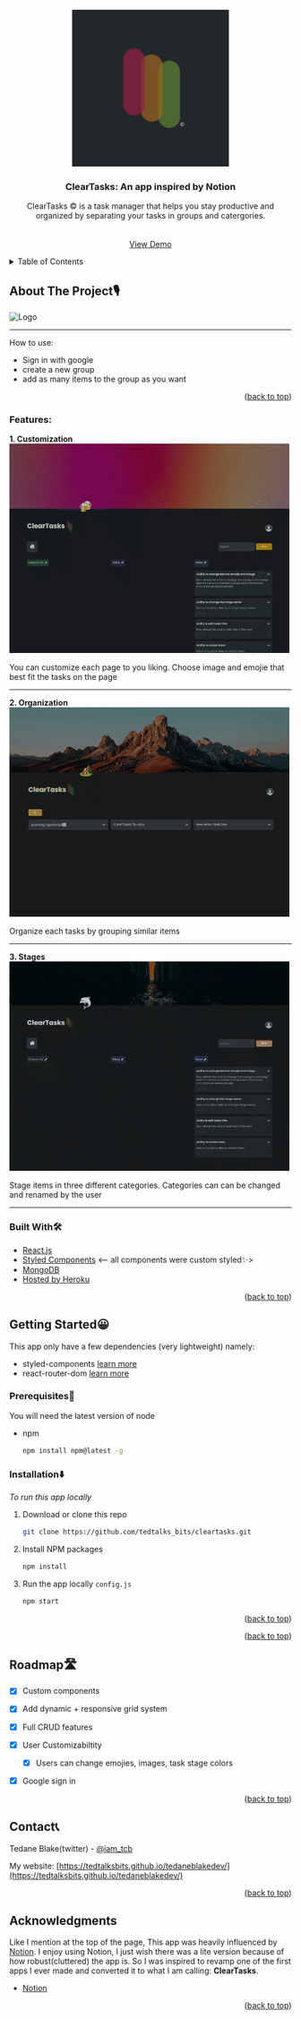 <div id="top"></div>

<!-- PROJECT LOGO -->
<br />
<div align="center">
  <a href="https://github.com/tedtalksbits/taskify/blob/main/src/screenshots/taskify-2.gif">
    <img src="src/screenshots/clearTasks.jpg" alt="Logo" width="280" height="280" style='object-fit: cover;'>
  </a>

  <h3 align="center">ClearTasks: An app inspired by Notion</h3>

  <p align="center">
    ClearTasks &copy; is a task manager that helps you stay productive and organized by separating your tasks in groups and catergories.
    <br />
    <br />
    <br />
    <a href="https://github.com/tedtalksbits/cleartasks">View Demo</a>
  </p>
</div>



<!-- TABLE OF CONTENTS -->
<details>
  <summary>Table of Contents</summary>
  <ol>
    <li>
      <a href="#about-the-project">About The Project</a>
      <ul>
        <li><a href="#built-with">Built With</a></li>
      </ul>
    </li>
    <li>
      <a href="#getting-started">Getting Started</a>
      <ul>
        <li><a href="#prerequisites">Prerequisites</a></li>
        <li><a href="#installation">Installation</a></li>
      </ul>
    </li>
    <li><a href="#usage">Usage</a></li>
    <li><a href="#roadmap">Roadmap</a></li>
    <li><a href="#contributing">Contributing</a></li>
    <li><a href="#license">License</a></li>
    <li><a href="#contact">Contact</a></li>
    <li><a href="#acknowledgments">Acknowledgments</a></li>
  </ol>
</details>



<!-- ABOUT THE PROJECT -->
## About The Project🎙

<img src="src/screenshots/ct-gif.gif" alt="Logo" style='object-fit: cover;'>
<hr>
How to use:

- Sign in with google
- create a new group
- add as many items to the group as you want



<p align="right">(<a href="#top">back to top</a>)</p>


### Features:

<b>1. Customization </b>
<img src="src/screenshots/ct-gif-custom.gif" alt="Logo" style='object-fit: cover;'>
<p>You can customize each page to you liking. Choose image and emojie that best fit the tasks on the page</p>
<hr>

<b>2. Organization</b>
<img src="src/screenshots/ct-gif-organization.gif" alt="Logo" style='object-fit: cover;'>
<p>Organize each tasks by grouping similar items</p>
<hr>

<b>3. Stages</b>
<img src="src/screenshots/ct-gif-stages.gif" alt="Logo" style='object-fit: cover;'>
<p>Stage items in three different categories. Categories can can be changed and renamed by the user </p>
<hr>

### Built With🛠

* [React.js](https://reactjs.org/)
* [Styled Components](https://styled-components.com/) <-- all components were custom styled✨>
* [MongoDB](https://www.npmjs.com/package/json-server)
* [Hosted by Heroku](https://id.heroku.com/)


<p align="right">(<a href="#top">back to top</a>)</p>



<!-- GETTING STARTED -->
## Getting Started😀

This app only have a few dependencies (very lightweight) 
namely: 
- styled-components [learn more](https://www.npmjs.com/package/styled-components)
- react-router-dom [learn more](https://www.npmjs.com/package/react-router-dom/v/6.0.0-beta.0)

### Prerequisites😤

You will need the latest version of node
* npm
  ```sh
  npm install npm@latest -g
  ```

### Installation⬇️

_To run this app locally_

1. Download or clone this repo

   ```sh
   git clone https://github.com/tedtalks_bits/cleartasks.git
   ```
3. Install NPM packages
   ```sh
   npm install
   ```
4. Run the app locally `config.js`
   ```sh
   npm start
   ```

<p align="right">(<a href="#top">back to top</a>)</p>


<p align="right">(<a href="#top">back to top</a>)</p>



<!-- ROADMAP -->
## Roadmap🛣

- [x] Custom components
- [x] Add dynamic + responsive grid system
- [x] Full CRUD features
- [x] User Customizabiltity 
  - [x] Users can change emojies, images, task stage colors
- [x] Google sign in 




<p align="right">(<a href="#top">back to top</a>)</p>


<!-- CONTACT -->
## Contact📞

Tedane Blake(twitter) - [@iam_tcb](https://twitter.com/iam_tcb)

My website: [https://tedtalksbits.github.io/tedaneblakedev/](https://tedtalksbits.github.io/tedaneblakedev/)

<p align="right">(<a href="#top">back to top</a>)</p>



<!-- ACKNOWLEDGMENTS -->
## Acknowledgments

Like I mention at the top of the page, This app was heavily influenced by [Notion](https://www.notion.so/). I enjoy using Notion, I just wish there was a lite version because of how robust(cluttered) the app is. So I was inspired to revamp one of the first apps I ever made and converted it to what I am calling: **ClearTasks**.

* [Notion](https://www.notion.so/)

<p align="right">(<a href="#top">back to top</a>)</p>

